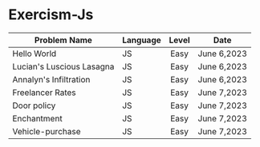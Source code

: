 ﻿# Exercism-Js


| Problem Name                        | Language    | Level    |  Date            |
| ----------------------------------- | ----------- | :------: |  :-----------:   |
| Hello World                         | JS          | Easy     |   June 6,2023    |
| Lucian's Luscious Lasagna           | JS          | Easy     |   June 6,2023    |
| Annalyn's Infiltration              | JS          | Easy     |   June 6,2023    |
| Freelancer Rates                    | JS          | Easy     |   June 7,2023    |
| Door policy                         | JS          | Easy     |   June 7,2023    |
| Enchantment                         | JS          | Easy     |   June 7,2023    |
| Vehicle-purchase                    | JS          | Easy     |   June 7,2023    |